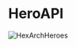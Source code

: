 # HeroAPI
![HexArchHeroes](https://github.com/GusPLF0/HeroAPI/assets/79981630/e33acbf6-c32c-41ea-a7be-27208b557970)
